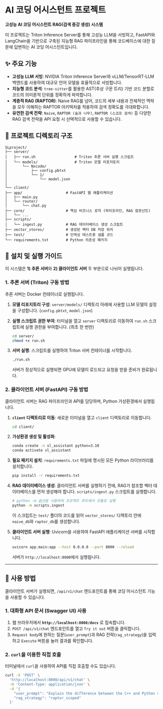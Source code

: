 # AI 코딩 어시스턴트 프로젝트

**고성능 AI 코딩 어시스턴트 RAG(검색 증강 생성) 시스템**

이 프로젝트는 Triton Inference Server를 통해 고성능 LLM을 서빙하고, FastAPI와 LangChain을 기반으로 구축된 지능형 RAG 파이프라인을 통해 코드베이스에 대한 질문에 답변하는 AI 코딩 어시스턴트입니다.

## ✨ 주요 기능

* **고성능 LLM 서빙**: NVIDIA Triton Inference Server와 vLLM/TensorRT-LLM 백엔드를 사용하여 대규모 언어 모델을 효율적으로 서빙합니다.
* **지능형 코드 분석**: `tree-sitter`를 활용한 AST(추상 구문 트리) 기반 코드 분할로 코드의 의미론적 단위를 정확하게 파악합니다.
* **계층적 RAG (RAPTOR)**: Naive RAG를 넘어, 코드의 세부 내용과 전체적인 맥락을 모두 이해하는 RAPTOR 아키텍처를 적용하여 검색 정확도를 극대화합니다.
* **유연한 검색 전략**: `Naive`, `RAPTOR (숲과 나무)`, `RAPTOR (스코프 검색)` 등 다양한 RAG 검색 전략을 API 요청 시 선택적으로 사용할 수 있습니다.

## 📂 프로젝트 디렉토리 구조

```
SLproject/
├── server/
│   ├── run.sh                  # Triton 추론 서버 실행 스크립트
│   └── models/                 # Triton 모델 리포지토리
│       └── Nxcode/
│           ├── config.pbtxt
│           └── 1/
│               └── model.json
│
└── client/
├── app/                    # FastAPI 웹 애플리케이션
│   ├── main.py
│   └── router/
│       └── chat.py
├── core/                   # 핵심 비즈니스 로직 (파이프라인, RAG 컴포넌트)
│   └── ...
├── scripts/
│   └── ingest.py           # RAG 데이터베이스 생성 스크립트
├── vector_stores/          # 생성된 벡터 DB 저장 위치
├── test/                   # 인덱싱 테스트용 샘플 코드
└── requirements.txt        # Python 의존성 패키지
```

## 🚀 설치 및 실행 가이드

이 시스템은 **1) 추론 서버**와 **2) 클라이언트 서버** 두 부분으로 나뉘어 실행됩니다.

 ### 1. 추론 서버 (Triton) 구동 방법

추론 서버는 Docker 컨테이너로 실행됩니다.

1.  **모델 리포지토리 구성**:
    `server/models/` 디렉토리 아래에 사용할 LLM 모델의 설정을 구성합니다. (`config.pbtxt`, `model.json`)

2.  **실행 스크립트 권한 부여**:
    터미널을 열고 `server` 디렉토리로 이동하여 `run.sh` 스크립트에 실행 권한을 부여합니다. (최초 한 번만)
    ```bash
    cd server/
    chmod +x run.sh
    ```

3.  **서버 실행**:
    스크립트를 실행하여 Triton 서버 컨테이너를 시작합니다.
    ```bash
    ./run.sh
    ```
    서버가 정상적으로 실행되면 GPU에 모델이 로드되고 요청을 받을 준비가 완료됩니다.

 ### 2. 클라이언트 서버 (FastAPI) 구동 방법

클라이언트 서버는 RAG 파이프라인과 API를 담당하며, Python 가상환경에서 실행됩니다.

1.  **`client` 디렉토리로 이동**:
    새로운 터미널을 열고 `client` 디렉토리로 이동합니다.
    ```bash
    cd client/
    ```

2.  **가상환경 생성 및 활성화**:
    ```bash
    conda create -n sl_assistant python=3.10
    conda activate sl_assistant
    ```
 

3.  **필요 패키지 설치**:
    `requirements.txt` 파일에 명시된 모든 Python 라이브러리를 설치합니다.
    ```bash
    pip install -r requirements.txt
    ```

4.  **RAG 데이터베이스 생성**:
    클라이언트 서버를 실행하기 전에, RAG가 참조할 벡터 데이터베이스를 먼저 생성해야 합니다. `scripts/ingest.py` 스크립트를 실행합니다.
    ```bash
    # python -m 옵션을 사용하여 프로젝트 루트에서 모듈로 실행
    python -m scripts.ingest
    ```
    이 스크립트는 `test/` 폴더의 코드를 읽어 `vector_stores/` 디렉토리 안에 `naive_db`와 `raptor_db`를 생성합니다.

5.  **클라이언트 서버 실행**:
    Uvicorn을 사용하여 FastAPI 애플리케이션 서버를 시작합니다.
    ```bash
    uvicorn app.main:app --host 0.0.0.0 --port 8000 --reload
    ```
    서버가 `http://localhost:8000`에서 실행됩니다.

---
## 📖 사용 방법

클라이언트 서버가 실행되면, `/api/v1/chat` 엔드포인트를 통해 코딩 어시스턴트 기능을 사용할 수 있습니다.

### 1. 대화형 API 문서 (Swagger UI) 사용

1.  웹 브라우저에서 **`http://localhost:8000/docs`** 로 접속합니다.
2.  `POST /api/v1/chat` 엔드포인트를 열고 `Try it out` 버튼을 클릭합니다.
3.  `Request body`에 원하는 질문(`user_prompt`)과 RAG 전략(`rag_strategy`)을 입력하고 `Execute` 버튼을 눌러 결과를 확인합니다.

### 2. `curl`을 이용한 직접 호출

터미널에서 `curl`을 사용하여 API를 직접 호출할 수도 있습니다.

```bash
curl -X 'POST' \
  'http://localhost:8000/api/v1/chat' \
  -H 'Content-Type: application/json' \
  -d '{
    "user_prompt": "Explain the difference between the C++ and Python versions of the accelerate function.",
    "rag_strategy": "raptor_scoped"
  }'